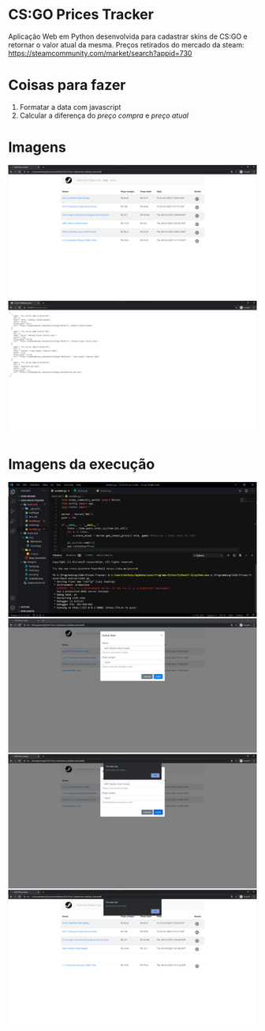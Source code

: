 # CS:GO Prices Tracker

Aplicação Web em Python desenvolvida para cadastrar skins de CS:GO e retornar o valor atual da mesma.
Preços retirados do mercado da steam: https://steamcommunity.com/market/search?appid=730

# Coisas para fazer

1. Formatar a data com javascript
2. Calcular a diferença do _preço compra_ e _preço atual_

# Imagens

![Imagem do site](imagens/front.png)
![Dados em formato Json](imagens/json.png)

# Imagens da execução

![Imagem da criação do bd](imagens/back.png)
![Imagem do formulario incluindo o item](imagens/incluindo.png)
![Imagem do item incluido](imagens/incluido.png)
![Imagem do item sendo removido](imagens/excluindo.png)